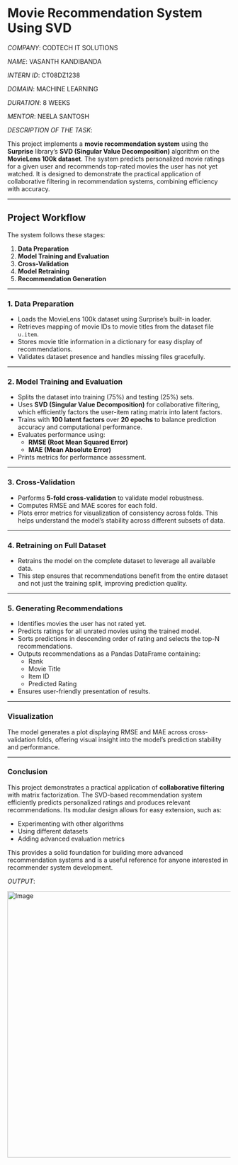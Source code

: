 # Movie Recommendation System Using SVD

*COMPANY*: CODTECH IT SOLUTIONS  

*NAME*: VASANTH KANDIBANDA  

*INTERN ID*: CT08DZ1238 

*DOMAIN*: MACHINE LEARNING  

*DURATION*: 8 WEEKS  

*MENTOR*: NEELA SANTOSH  

*DESCRIPTION OF THE TASK*: 

This project implements a **movie recommendation system** using the **Surprise** library’s **SVD (Singular Value Decomposition)** algorithm on the **MovieLens 100k dataset**. The system predicts personalized movie ratings for a given user and recommends top-rated movies the user has not yet watched. It is designed to demonstrate the practical application of collaborative filtering in recommendation systems, combining efficiency with accuracy.

---

## Project Workflow

The system follows these stages:

1. **Data Preparation**
2. **Model Training and Evaluation**
3. **Cross-Validation**
4. **Model Retraining**
5. **Recommendation Generation**

---

### 1. Data Preparation
- Loads the MovieLens 100k dataset using Surprise’s built-in loader.
- Retrieves mapping of movie IDs to movie titles from the dataset file `u.item`.
- Stores movie title information in a dictionary for easy display of recommendations.
- Validates dataset presence and handles missing files gracefully.

---

### 2. Model Training and Evaluation
- Splits the dataset into training (75%) and testing (25%) sets.
- Uses **SVD (Singular Value Decomposition)** for collaborative filtering, which efficiently factors the user-item rating matrix into latent factors.
- Trains with **100 latent factors** over **20 epochs** to balance prediction accuracy and computational performance.
- Evaluates performance using:
  - **RMSE (Root Mean Squared Error)**
  - **MAE (Mean Absolute Error)**
- Prints metrics for performance assessment.

---

### 3. Cross-Validation
- Performs **5-fold cross-validation** to validate model robustness.
- Computes RMSE and MAE scores for each fold.
- Plots error metrics for visualization of consistency across folds. This helps understand the model’s stability across different subsets of data.

---

### 4. Retraining on Full Dataset
- Retrains the model on the complete dataset to leverage all available data.
- This step ensures that recommendations benefit from the entire dataset and not just the training split, improving prediction quality.

---

### 5. Generating Recommendations
- Identifies movies the user has not rated yet.
- Predicts ratings for all unrated movies using the trained model.
- Sorts predictions in descending order of rating and selects the top-N recommendations.
- Outputs recommendations as a Pandas DataFrame containing:
  - Rank
  - Movie Title
  - Item ID
  - Predicted Rating
- Ensures user-friendly presentation of results.

---

### Visualization
The model generates a plot displaying RMSE and MAE across cross-validation folds, offering visual insight into the model’s prediction stability and performance.

---

### Conclusion
This project demonstrates a practical application of **collaborative filtering** with matrix factorization. The SVD-based recommendation system efficiently predicts personalized ratings and produces relevant recommendations. Its modular design allows for easy extension, such as:
- Experimenting with other algorithms
- Using different datasets
- Adding advanced evaluation metrics

This provides a solid foundation for building more advanced recommendation systems and is a useful reference for anyone interested in recommender system development.

*OUTPUT*:

<img width="573" height="602" alt="Image" src="https://github.com/user-attachments/assets/e46c1a55-8025-465c-945b-f20ddad3ac91" />
